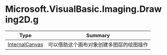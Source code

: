 ﻿
# Microsoft.VisualBasic.Imaging.Drawing2D.g

|Type|Summary|
|----|-------|
|[InternalCanvas](./InternalCanvas.md)|可以借助这个画布对象创建多图层的绘图操作|

